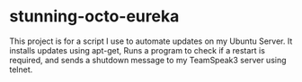 # stunning-octo-eureka

This project is for a script I use to automate updates on my Ubuntu Server.
It installs updates using apt-get, Runs a program to check if a restart is required, and sends a shutdown message to my TeamSpeak3 server using telnet.

